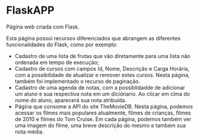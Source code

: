 # FlaskAPP
Página web criada com Flask.

Esta página possui recursos diferenciados que abrangem as diferentes funcionalidades do Flask, como por exemplo:

- Cadastro de uma lista de frutas que vão diretamente para uma lista não ordenada em tempo de execução;
- Cadastro de cursos com campos Id, Nome, Descrição e Carga Horária, com a possibilidade de atualizar e remover estes cursos. Nesta página, também foi implementado o recurso de paginação.
- Cadastro de uma agenda de notas, com a possiblidadde de adicionar um aluno e sua respectiva nota em um diciónario. Ao clicar em cima do nome do aluno, aparecerá sua nota atribuída.
- Página que consome a API do site TheMovieDB. Nesta página, podemos acessar os filmes mais populares atualmente, filmes de crianças, filmes de 2010 e filmes do Tom Cruise. Em cada página, podemos também ver uma imagem do filme, uma breve descrição do mesmo e também sua nota média.

